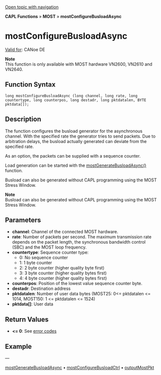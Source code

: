 [Open topic with navigation](../../../../../CANoeDEFamily.htm#Topics/CAPLFunctions/MOST/Functions/CAPLfunctionMOSTConfigureBusloadAsync.md)

**CAPL Functions** » **MOST** » **mostConfigureBusloadAsync**

# mostConfigureBusloadAsync

[Valid for](../../../Shared/FeatureAvailability.md): CANoe DE

**Note**  
This function is only available with MOST hardware VN2600, VN2610 and VN2640.

## Function Syntax

```plaintext
long mostConfigureBusloadAsync (long channel, long rate, long countertype, long counterpos, long destadr, long pktdatalen, BYTE pktdata[]);
```

## Description

The function configures the busload generator for the asynchronous channel. With the specified rate the generator tries to send packets. Due to arbitration delays, the busload actually generated can deviate from the specified rate.

As an option, the packets can be supplied with a sequence counter.

Load generation can be started with the [mostGenerateBusloadAsync()](CAPLfunctionMOSTGenerateBusloadAsync.md) function.

Busload can also be generated without CAPL programming using the MOST Stress Window.

**Note**  
Busload can also be generated without CAPL programming using the MOST Stress Window.

## Parameters

- **channel**: Channel of the connected MOST hardware.
- **rate**: Number of packets per second. The maximum transmission rate depends on the packet length, the synchronous bandwidth control (SBC) and the MOST loop frequency.
- **countertype**: Sequence counter type:
  - 0: No sequence counter
  - 1: 1 byte counter
  - 2: 2 byte counter (higher quality byte first)
  - 3: 3 byte counter (higher quality bytes first)
  - 4: 4 byte counter (higher quality bytes first)
- **counterpos**: Position of the lowest value sequence counter byte.
- **destadr**: Destination address
- **pktdatalen**: Number of user data bytes (MOST25: 0\<\= pktdatalen \<\= 1014, MOST150: 1 \<\= pktdatalen \<\= 1524)
- **pktdata[]**: User data

## Return Values

- **\<\= 0**: See [error codes](../CAPLfunctionsMOSTErrorCodes.md)

## Example

—

[mostGenerateBusloadAsync](CAPLfunctionMOSTGenerateBusloadAsync.md) • [mostConfigureBusloadCtrl](CAPLfunctionMOSTConfigureBusloadCtrl.md) • [outputMostPkt](CAPLfunctionMOSTOutputMostPkt.md)
